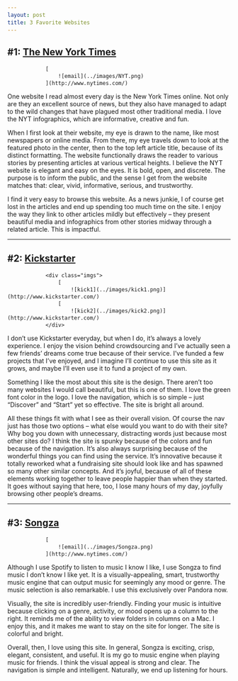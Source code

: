 ```yaml
---
layout: post
title: 3 Favorite Websites
---
```


## #1: [The New York Times](http://www.nytimes.com/)

				[
					![email](../images/NYT.png)
				](http://www.nytimes.com/)

One website I read almost every day is the New York Times online. Not only are they an excellent source of news, but they also have managed to adapt to the wild changes that have plagued most other traditional media. I love the NYT infographics, which are informative, creative and fun.

When I first look at their website, my eye is drawn to the name, like most newspapers or online media. From there, my eye travels down to look at the featured photo in the center, then to the top left article title, because of its distinct formatting. The website functionally draws the reader to various stories by presenting articles at various vertical heights. I believe the NYT website is elegant and easy on the eyes. It is bold, open, and discrete. The purpose is to inform the public, and the sense I get from the website matches that: clear, vivid, informative, serious, and trustworthy.

I find it very easy to browse this website. As a news junkie, I of course get lost in the articles and end up spending too much time on the site. I enjoy the way they link to other articles mildly but effectively – they present beautiful media and infographics from other stories midway through a related article. This is impactful.

* * *

## #2: [Kickstarter](http://www.kickstarter.com/)

				<div class="imgs">
					[
						![kick1](../images/kick1.png)](http://www.kickstarter.com/)
					[
						![kick2](../images/kick2.png)](http://www.kickstarter.com/)
				</div>

I don’t use Kickstarter everyday, but when I do, it’s always a lovely experience. I enjoy the vision behind crowdsourcing and I’ve actually seen a few friends’ dreams come true because of their service. I’ve funded a few projects that I’ve enjoyed, and I imagine I’ll continue to use this site as it grows, and maybe I’ll even use it to fund a project of my own.

Something I like the most about this site is the design. There aren’t too many websites I would call beautiful, but this is one of them. I love the green font color in the logo. I love the navigation, which is so simple – just “Discover” and “Start” yet so effective. The site is bright all around.

All these things fit with what I see as their overall vision. Of course the nav just has those two options – what else would you want to do with their site? Why bog you down with unnecessary, distracting words just because most other sites do? I think the site is spunky because of the colors and fun because of the navigation. It’s also always surprising because of the wonderful things you can find using the service. It’s innovative because it totally reworked what a fundraising site should look like and has spawned so many other similar concepts. And it’s joyful, because of all of these elements working together to leave people happier than when they started. It goes without saying that here, too, I lose many hours of my day, joyfully browsing other people’s dreams.

* * *

## #3: [Songza](http://www.songza.com/)

				[
					![email](../images/Songza.png)
				](http://www.nytimes.com/)

Although I use Spotify to listen to music I know I like, I use Songza to find music I don’t know I like yet. It is a visually-appealing, smart, trustworthy music engine that can output music for seemingly any mood or genre. The music selection is also remarkable. I use this exclusively over Pandora now.

Visually, the site is incredibly user-friendly. Finding your music is intuitive because clicking on a genre, activity, or mood opens up a column to the right. It reminds me of the ability to view folders in columns on a Mac. I enjoy this, and it makes me want to stay on the site for longer. The site is colorful and bright.

Overall, then, I love using this site. In general, Songza is exciting, crisp, elegant, consistent, and useful. It is my go to music engine when playing music for friends. I think the visual appeal is strong and clear. The navigation is simple and intelligent. Naturally, we end up listening for hours.
